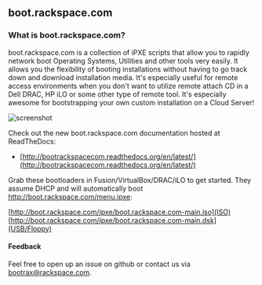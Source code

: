 ## boot.rackspace.com

### What is boot.rackspace.com?

boot.rackspace.com is a collection of iPXE scripts that allow you to rapidly network boot Operating Systems, Utilities and other tools very easily.  It allows you the flexibility of booting installations without having to go track down and download installation media.  It's especially useful for remote access environments when you don't want to utilize remote attach CD in a Dell DRAC, HP iLO or some other type of remote tool.  It's especially awesome for bootstrapping your own custom installation on a Cloud Server!

![screenshot](https://c2a32ff18d23c8f567f0-e44b0df73868b5d567b1e58e01681d15.ssl.cf5.rackcdn.com/2014-01-23-introducing-boot-dot-rackspace-dot-com/brc-linux-menu-3a3f6f463f303486a28b895cd8f1c2a3.png)

Check out the new boot.rackspace.com documentation hosted at ReadTheDocs:	
* [http://bootrackspacecom.readthedocs.org/en/latest/](http://bootrackspacecom.readthedocs.org/en/latest/)

Grab these bootloaders in Fusion/VirtualBox/DRAC/iLO to get started.  They assume DHCP and will automatically boot http://boot.rackspace.com/menu.ipxe:

[http://boot.rackspace.com/ipxe/boot.rackspace.com-main.iso](ISO)
[http://boot.rackspace.com/ipxe/boot.rackspace.com-main.dsk](USB/Floppy)

#### Feedback

Feel free to open up an issue on github or contact us via <bootrax@rackspace.com>.
